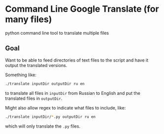 # Command Line Google Translate (for many files)

python command line tool to translate multiple files

## Goal

Want to be able to feed directories of text files to the script and have it
output the translated versions.

Something like:

```bash
./translate inputDir outputDir ru en
```

to translate all files in `inputDir` from Russian to English and put the
translated files in `outputDir`.

Might also allow regex to indicate what files to include, like:

```bash
./translate inputDir/*.py outputDir ru en
```

which will only translate the `.py` files.
